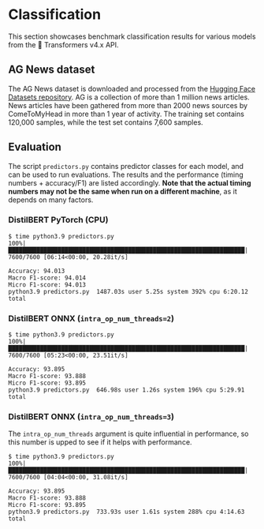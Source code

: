 # Classification
This section showcases benchmark classification results for various models from the 🤗 Transformers v4.x API.

## AG News dataset

The AG News dataset is downloaded and processed from the [Hugging Face Datasets repository](https://huggingface.co/docs/datasets/). AG is a collection of more than 1 million news articles. News articles have been gathered from more than 2000 news sources by ComeToMyHead in more than 1 year of activity. The training set contains 120,000 samples, while the test set contains 7,600 samples.

## Evaluation
The script `predictors.py` contains predictor classes for each model, and can be used to run evaluations. The results and the performance (timing numbers + accuracy/F1) are listed accordingly. **Note that the actual timing numbers may not be the same when run on a different machine**, as it depends on many factors.

### DistilBERT PyTorch (CPU)
```
$ time python3.9 predictors.py
100%|███████████████████████████████████████████████████████████████████| 7600/7600 [06:14<00:00, 20.28it/s]

Accuracy: 94.013
Macro F1-score: 94.014
Micro F1-score: 94.013
python3.9 predictors.py  1487.03s user 5.25s system 392% cpu 6:20.12 total
```

### DistilBERT ONNX (`intra_op_num_threads=2`)
```
$ time python3.9 predictors.py
100%|███████████████████████████████████████████████████████████████████| 7600/7600 [05:23<00:00, 23.51it/s]

Accuracy: 93.895
Macro F1-score: 93.888
Micro F1-score: 93.895
python3.9 predictors.py  646.98s user 1.26s system 196% cpu 5:29.91 total
```

### DistilBERT ONNX (`intra_op_num_threads=3`)
The `intra_op_num_threads` argument is quite influential in performance, so this number is upped to see if it helps with performance.

```
$ time python3.9 predictors.py
100%|███████████████████████████████████████████████████████████████████| 7600/7600 [04:04<00:00, 31.08it/s]

Accuracy: 93.895
Macro F1-score: 93.888
Micro F1-score: 93.895
python3.9 predictors.py  733.93s user 1.61s system 288% cpu 4:14.63 total
```
